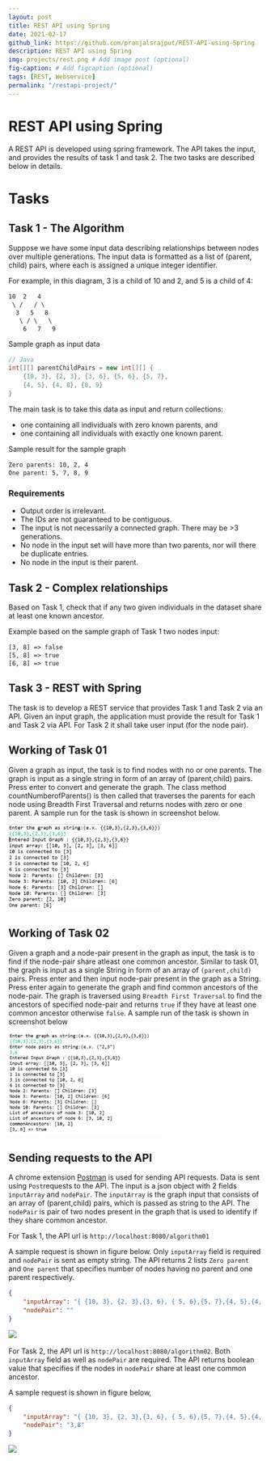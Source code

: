 ```yaml
---
layout: post
title: REST API using Spring
date: 2021-02-17
github_link: https://github.com/pranjalsrajput/REST-API-using-Spring
description: REST API using Spring
img: projects/rest.png # Add image post (optional)
fig-caption: # Add figcaption (optional)
tags: [REST, Webservice]
permalink: "/restapi-project/"
---
```


# REST API using Spring

A REST API is developed using spring framework. The API takes the input, and provides the results of task 1 and task 2. The two tasks are described below in details.

# Tasks 

## Task 1 - The Algorithm

Suppose we have some input data describing relationships between nodes over multiple generations. The input data is formatted as a list of 
(parent, child) pairs, where each is assigned a unique integer 
identifier.

For example, in this diagram, 3 is a child of 10 and 2, and 5 is a child of 4:

```            
10  2   4
 \ /   / \
  3   5   8
   \ / \   \
    6   7   9
```
Sample graph as input data

```java
// Java 
int[][] parentChildPairs = new int[][] {
    {10, 3}, {2, 3}, {3, 6}, {5, 6}, {5, 7},
    {4, 5}, {4, 8}, {8, 9}
}
```

The main task is to take this data as input and return collections:

* one containing all individuals with zero known parents, and 
* one containing all individuals with exactly one known parent.

Sample result for the sample graph

```
Zero parents: 10, 2, 4
One parent: 5, 7, 8, 9
```


###  Requirements

* Output order is irrelevant.
* The IDs are not guaranteed to be contiguous.
* The input is not necessarily a connected graph. There may be >3 generations.
* No node in the input set will have more than two parents, nor will there be duplicate entries.
* No node in the input is their parent.


## Task 2 - Complex relationships

Based on Task 1, check that if any two given individuals in the dataset share at least one known ancestor.


Example based on the sample graph of Task 1 two nodes input:
```
[3, 8] => false
[5, 8] => true
[6, 8] => true
```

## Task 3 - REST with Spring

The task is to develop a REST service that provides Task 1 and Task 2 via an API. Given an input graph, the application must provide the result for Task 1 and Task 2 via API. For Task 2 it shall take user input (for the node pair).

## Working of Task 01

Given a graph as input, the task is to find nodes with no or one parents. The graph is input as a single string in form of an array of (parent,child) pairs. Press enter to convert and generate the graph. The class method countNumberofParents() is then called that traverses the parents for each node using Breadth First Traversal and returns nodes with zero or one parent. A sample run for the task is shown in screenshot below.

<img src="/assets/img/projects/rest-api-project/algorithm01.jpeg" width="60%" />

## Working of Task 02

Given a graph and a node-pair present in the graph as input, the task is to find if the node-pair share atleast one common ancestor. Similar to task 01, the graph is input as a single String in form of an array of `(parent,child)` pairs. Press enter and then input node-pair present in the graph as a String. Press enter again to generate the graph and find common ancestors of the node-pair. The graph is traversed using  `Breadth First Traversal` to find the ancestors of specified node-pair and returns `true` if they have at least one common ancestor otherwise `false`. A sample run of the task is shown in screenshot below

<img src="/assets/img/projects/rest-api-project/algorithm02.jpeg" width="60%" />

## Sending requests to the API

A chrome extension [Postman](https://chrome.google.com/webstore/detail/postman/fhbjgbiflinjbdggehcddcbncdddomop?hl=en) is used for sending API requests.
Data is sent using `Post`requests to the API. The input is a json object with 2 fields `inputArray` and `nodePair`. The `inputArray` is the graph input that consists of an array of (parent,child) pairs, which is passed as string to the API. The `nodePair` is pair of two nodes present in the graph that is used to identify if they share common ancestor.

For Task 1, the API url is `http://localhost:8080/algorithm01`

A sample request is shown in figure below. Only `inputArray` field is required and `nodePair` is sent as empty string. The API returns 2 lists `Zero parent` and  `One parent` that specifies number of nodes having no parent and one parent respectively.

```json
{
    "inputArray": "{ {10, 3}, {2, 3},{3, 6}, { 5, 6},{5, 7},{4, 5},{4, 8},{8, 9} }",
    "nodePair": ""
}

```
<p float="center">
  <img src="/assets/img/projects/rest-api-project/task01.JPG" width="100%" />
</p>

For Task 2, the API url is `http://localhost:8080/algorithm02`. Both `inputArray` field as well as `nodePair` are required. The API returns boolean value that specifies if the nodes in `nodePair` share at least one common ancestor.

A sample request is shown in figure below, 

```json
{
	"inputArray": "{ {10, 3}, {2, 3},{3, 6}, { 5, 6},{5, 7},{4, 5},{4, 8},{8, 9} }",
	"nodePair": "3,8"
}
```
<p float="center">
  <img src="/assets/img/projects/rest-api-project/task02.JPG" width="100%" />
</p>